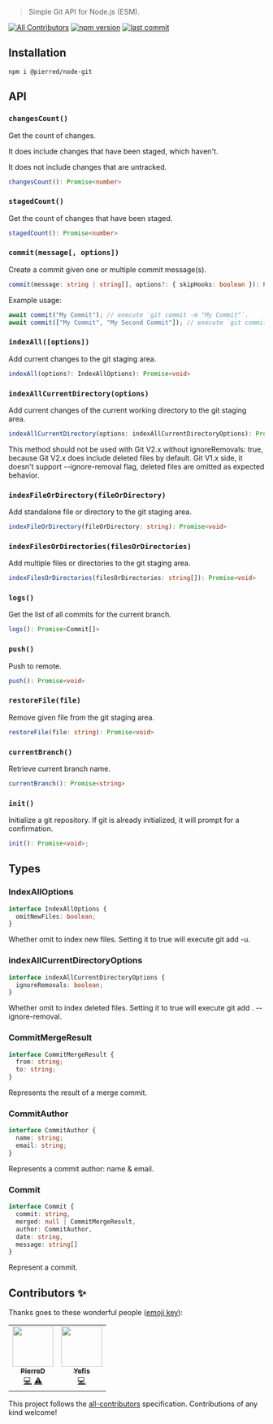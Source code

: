 > Simple Git API for Node.js (ESM).

[![All Contributors](https://img.shields.io/badge/all_contributors-2-orange.svg?style=for-the-badge)](#contributors-)
[![npm version](https://img.shields.io/npm/v/@pierred/node-git.svg?style=for-the-badge)](https://npmjs.com/package/@pierred/node-git)
[![last commit](https://img.shields.io/github/last-commit/pierredemailly/node-git.svg?style=for-the-badge)](https://github.com/PierreDemailly/node-git/commits/main)

## Installation

```
npm i @pierred/node-git
```

## API

### `changesCount()`
Get the count of changes.

It does include changes that have been staged, which haven't.

It does not include changes that are untracked.

```ts
changesCount(): Promise<number>
```

### `stagedCount()`

Get the count of changes that have been staged.

```ts
stagedCount(): Promise<number>
```

### `commit(message[, options])`
Create a commit given one or multiple commit message(s).

```ts
commit(message: string | string[], options?: { skipHooks: boolean }): Promise<void>
```
Example usage:

```ts
await commit("My Commit"); // execute `git commit -m "My Commit"`.
await commit(["My Commit", "My Second Commit"]); // execute `git commit -m "My Commit" -m "My Second Commit"`.
```

### `indexAll([options])`
Add current changes to the git staging area.

```ts
indexAll(options?: IndexAllOptions): Promise<void>
```
### `indexAllCurrentDirectory(options)`
Add current changes of the current working directory to the git staging area.

```ts
indexAllCurrentDirectory(options: indexAllCurrentDirectoryOptions): Promise<void>
```
This method should not be used with Git V2.x without ignoreRemovals: true, because Git V2.x does include deleted files
by default. Git V1.x side, it doesn't support --ignore-removal flag, deleted files are
omitted as expected behavior.

### `indexFileOrDirectory(fileOrDirectory)`
Add standalone file or directory to the git staging area.

```ts
indexFileOrDirectory(fileOrDirectory: string): Promise<void>
```

### `indexFilesOrDirectories(filesOrDirectories)`
Add multiple files or directories to the git staging area.

```ts
indexFilesOrDirectories(filesOrDirectories: string[]): Promise<void>
```
### `logs()`
Get the list of all commits for the current branch.

```ts
logs(): Promise<Commit[]>
```

### `push()`
Push to remote.

```ts
push(): Promise<void>
```

### `restoreFile(file)`
Remove given file from the git staging area.

```ts
restoreFile(file: string): Promise<void>
```

### `currentBranch()`
Retrieve current branch name.

```ts
currentBranch(): Promise<string>
```

### `init()`
Initialize a git repository.
If git is already initialized, it will prompt for a confirmation.

```ts
init(): Promise<void>;
```

## Types

### IndexAllOptions
```ts
interface IndexAllOptions {
  omitNewFiles: boolean;
}
```
Whether omit to index new files.
Setting it to true will execute git add -u.

### indexAllCurrentDirectoryOptions
```ts
interface indexAllCurrentDirectoryOptions {
  ignoreRemovals: boolean;
}
```
Whether omit to index deleted files.
Setting it to true will execute git add . --ignore-removal.

### CommitMergeResult
```ts
interface CommitMergeResult {
  from: string;
  to: string;
}
```
Represents the result of a merge commit.

### CommitAuthor
```ts
interface CommitAuthor {
  name: string;
  email: string;
}
```
Represents a commit author: name & email.

### Commit
```ts
interface Commit {
  commit: string,
  merged: null | CommitMergeResult,
  author: CommitAuthor,
  date: string,
  message: string[]
}
```
Represent a commit.

## Contributors ✨

Thanks goes to these wonderful people ([emoji key](https://allcontributors.org/docs/en/emoji-key)):

<!-- ALL-CONTRIBUTORS-LIST:START - Do not remove or modify this section -->
<!-- prettier-ignore-start -->
<!-- markdownlint-disable -->
<table>
  <tr>
    <td align="center"><a href="https://github.com/PierreDemailly"><img src="https://avatars.githubusercontent.com/u/39910767?v=4?s=80" width="80px;" alt=""/><br /><sub><b>PierreD</b></sub></a><br /><a href="https://github.com/PierreDemailly/node-git/commits?author=PierreDemailly" title="Code">💻</a> <a href="https://github.com/PierreDemailly/node-git/commits?author=PierreDemailly" title="Tests">⚠️</a></td>
    <td align="center"><a href="https://github.com/SofianD"><img src="https://avatars.githubusercontent.com/u/39944043?v=4?s=80" width="80px;" alt=""/><br /><sub><b>Yefis</b></sub></a><br /><a href="https://github.com/PierreDemailly/node-git/commits?author=SofianD" title="Code">💻</a></td>
  </tr>
</table>

<!-- markdownlint-restore -->
<!-- prettier-ignore-end -->

<!-- ALL-CONTRIBUTORS-LIST:END -->

This project follows the [all-contributors](https://github.com/all-contributors/all-contributors) specification. Contributions of any kind welcome!
